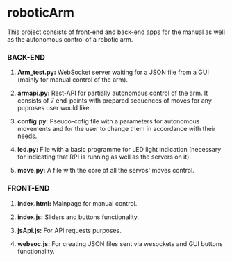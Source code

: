# roboticArm
This project consists of front-end and back-end apps for the manual as well as the autonomous control of a robotic arm.

### BACK-END
1) **Arm_test.py:**
   WebSocket server waiting for a JSON file from a GUI (mainly for manual control of the arm).
   
2) **armapi.py:**
   Rest-API for partially autonomous control of the arm. It consists of 7 end-points with prepared sequences of moves for any puproses user would like.

3) **config.py:**
   Pseudo-cofig file with a parameters for autonomous movements and for the user to change them in accordance with their needs.

4) **led.py:**
   File with a basic programme for LED light indication (necessary for indicating that RPI is running as well as the servers on it).

5) **move.py:**
   A file with the core of all the servos' moves control.


### FRONT-END
1) **index.html:**
   Mainpage for manual control.

2) **index.js:**
   Sliders and buttons functionality.

3) **jsApi.js:**
   For API requests purposes.

4) **websoc.js:**
   For creating JSON files sent via wesockets and GUI buttons functionality.

